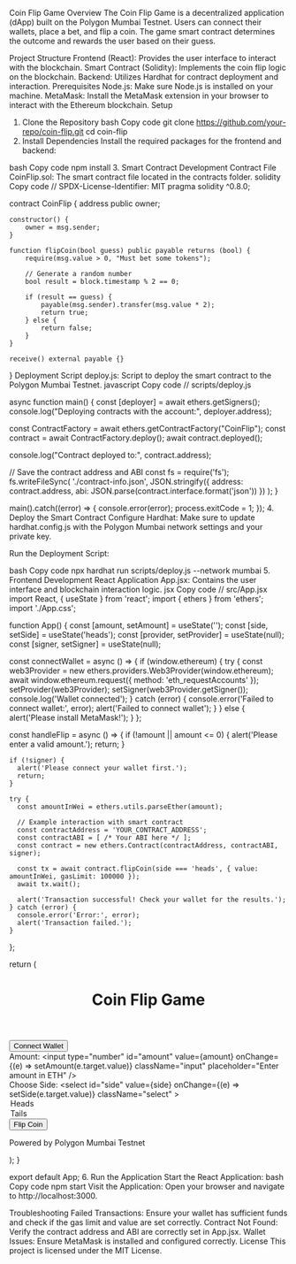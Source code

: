 Coin Flip Game
Overview
The Coin Flip Game is a decentralized application (dApp) built on the Polygon Mumbai Testnet. Users can connect their wallets, place a bet, and flip a coin. The game smart contract determines the outcome and rewards the user based on their guess.

Project Structure
Frontend (React): Provides the user interface to interact with the blockchain.
Smart Contract (Solidity): Implements the coin flip logic on the blockchain.
Backend: Utilizes Hardhat for contract deployment and interaction.
Prerequisites
Node.js: Make sure Node.js is installed on your machine.
MetaMask: Install the MetaMask extension in your browser to interact with the Ethereum blockchain.
Setup
1. Clone the Repository
bash
Copy code
git clone https://github.com/your-repo/coin-flip.git
cd coin-flip
2. Install Dependencies
Install the required packages for the frontend and backend:

bash
Copy code
npm install
3. Smart Contract Development
Contract File
CoinFlip.sol: The smart contract file located in the contracts folder.
solidity
Copy code
// SPDX-License-Identifier: MIT
pragma solidity ^0.8.0;

contract CoinFlip {
    address public owner;

    constructor() {
        owner = msg.sender;
    }

    function flipCoin(bool guess) public payable returns (bool) {
        require(msg.value > 0, "Must bet some tokens");
        
        // Generate a random number
        bool result = block.timestamp % 2 == 0;

        if (result == guess) {
            payable(msg.sender).transfer(msg.value * 2);
            return true;
        } else {
            return false;
        }
    }

    receive() external payable {}
}
Deployment Script
deploy.js: Script to deploy the smart contract to the Polygon Mumbai Testnet.
javascript
Copy code
// scripts/deploy.js

async function main() {
  const [deployer] = await ethers.getSigners();
  console.log("Deploying contracts with the account:", deployer.address);

  const ContractFactory = await ethers.getContractFactory("CoinFlip");
  const contract = await ContractFactory.deploy();
  await contract.deployed();

  console.log("Contract deployed to:", contract.address);

  // Save the contract address and ABI
  const fs = require('fs');
  fs.writeFileSync(
    './contract-info.json',
    JSON.stringify({
      address: contract.address,
      abi: JSON.parse(contract.interface.format('json'))
    })
  );
}

main().catch((error) => {
  console.error(error);
  process.exitCode = 1;
});
4. Deploy the Smart Contract
Configure Hardhat: Make sure to update hardhat.config.js with the Polygon Mumbai network settings and your private key.

Run the Deployment Script:

bash
Copy code
npx hardhat run scripts/deploy.js --network mumbai
5. Frontend Development
React Application
App.jsx: Contains the user interface and blockchain interaction logic.
jsx
Copy code
// src/App.jsx
import React, { useState } from 'react';
import { ethers } from 'ethers';
import './App.css';

function App() {
  const [amount, setAmount] = useState('');
  const [side, setSide] = useState('heads');
  const [provider, setProvider] = useState(null);
  const [signer, setSigner] = useState(null);

  const connectWallet = async () => {
    if (window.ethereum) {
      try {
        const web3Provider = new ethers.providers.Web3Provider(window.ethereum);
        await window.ethereum.request({ method: 'eth_requestAccounts' });
        setProvider(web3Provider);
        setSigner(web3Provider.getSigner());
        console.log('Wallet connected');
      } catch (error) {
        console.error('Failed to connect wallet:', error);
        alert('Failed to connect wallet');
      }
    } else {
      alert('Please install MetaMask!');
    }
  };

  const handleFlip = async () => {
    if (!amount || amount <= 0) {
      alert('Please enter a valid amount.');
      return;
    }

    if (!signer) {
      alert('Please connect your wallet first.');
      return;
    }

    try {
      const amountInWei = ethers.utils.parseEther(amount);

      // Example interaction with smart contract
      const contractAddress = 'YOUR_CONTRACT_ADDRESS';
      const contractABI = [ /* Your ABI here */ ];
      const contract = new ethers.Contract(contractAddress, contractABI, signer);

      const tx = await contract.flipCoin(side === 'heads', { value: amountInWei, gasLimit: 100000 });
      await tx.wait();

      alert('Transaction successful! Check your wallet for the results.');
    } catch (error) {
      console.error('Error:', error);
      alert('Transaction failed.');
    }
  };

  return (
    <div className="app">
      <header className="header">
        <h1>Coin Flip Game</h1>
      </header>
      <main className="main-content">
        <button onClick={connectWallet} className="button connect-button">Connect Wallet</button>
        <div className="form-group">
          <label htmlFor="amount">Amount:</label>
          <input
            type="number"
            id="amount"
            value={amount}
            onChange={(e) => setAmount(e.target.value)}
            className="input"
            placeholder="Enter amount in ETH"
          />
        </div>
        <div className="form-group">
          <label htmlFor="side">Choose Side:</label>
          <select
            id="side"
            value={side}
            onChange={(e) => setSide(e.target.value)}
            className="select"
          >
            <option value="heads">Heads</option>
            <option value="tails">Tails</option>
          </select>
        </div>
        <button onClick={handleFlip} className="button flip-button">Flip Coin</button>
      </main>
      <footer className="footer">
        <p>Powered by Polygon Mumbai Testnet</p>
      </footer>
    </div>
  );
}

export default App;
6. Run the Application
Start the React Application:
bash
Copy code
npm start
Visit the Application:
Open your browser and navigate to http://localhost:3000.

Troubleshooting
Failed Transactions: Ensure your wallet has sufficient funds and check if the gas limit and value are set correctly.
Contract Not Found: Verify the contract address and ABI are correctly set in App.jsx.
Wallet Issues: Ensure MetaMask is installed and configured correctly.
License
This project is licensed under the MIT License.
